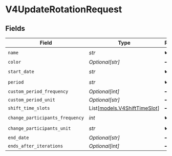 # V4UpdateRotationRequest


## Fields

| Field                                                        | Type                                                         | Required                                                     | Description                                                  |
| ------------------------------------------------------------ | ------------------------------------------------------------ | ------------------------------------------------------------ | ------------------------------------------------------------ |
| `name`                                                       | *str*                                                        | :heavy_check_mark:                                           | N/A                                                          |
| `color`                                                      | *Optional[str]*                                              | :heavy_minus_sign:                                           | N/A                                                          |
| `start_date`                                                 | *str*                                                        | :heavy_check_mark:                                           | N/A                                                          |
| `period`                                                     | *str*                                                        | :heavy_check_mark:                                           | N/A                                                          |
| `custom_period_frequency`                                    | *Optional[int]*                                              | :heavy_minus_sign:                                           | N/A                                                          |
| `custom_period_unit`                                         | *Optional[str]*                                              | :heavy_minus_sign:                                           | N/A                                                          |
| `shift_time_slots`                                           | List[[models.V4ShiftTimeSlot](../models/v4shifttimeslot.md)] | :heavy_minus_sign:                                           | N/A                                                          |
| `change_participants_frequency`                              | *int*                                                        | :heavy_check_mark:                                           | N/A                                                          |
| `change_participants_unit`                                   | *str*                                                        | :heavy_check_mark:                                           | N/A                                                          |
| `end_date`                                                   | *Optional[str]*                                              | :heavy_minus_sign:                                           | N/A                                                          |
| `ends_after_iterations`                                      | *Optional[int]*                                              | :heavy_minus_sign:                                           | N/A                                                          |